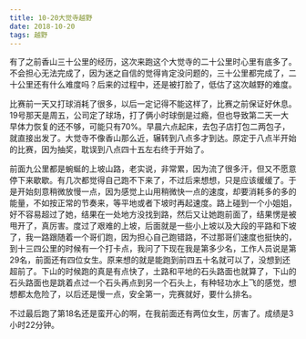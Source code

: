 ```yaml
---
title: 10-20大觉寺越野
date: 2018-10-20
tags: 越野
---
```


有了之前香山三十公里的经历，这次来跑这个大觉寺的二十公里时心里有底多了。不会担心无法完成了，因为迷之自信的觉得肯定没问题的，三十公里都完成了，二十公里还有什么难度吗？后来的过程中，还是被打脸了，低估了这次越野的难度。


比赛前一天又打球消耗了很多，以后一定记得不能这样了，比赛之前保证好休息。19号那天是周五，公司定了球场，打了俩小时球倒是过瘾，但也导致第二天一大早体力恢复的还不够，可能只有70%。早晨六点起床，去包子店打包二两包子，就直接出发了。大觉寺不像香山那么近，辗转到八点多才到达。原定于八点半开始的比赛，因为抽奖，耽误到八点四十五左右终于开始了。


前面九公里都是蜿蜒的上坡山路，老实说，非常累，因为流了很多汗，但又不愿意停下来歇歇。有几次都觉得自己跑不下来了，不过后来想想，只是应该缓缓了。于是开始刻意稍微放慢一点，因为感觉上山用稍微快一点的速度，却要消耗多的多的能量，不如按正常的节奏来，等平地或者下坡时再起速度。路上碰到一个小姐姐，好不容易超过了她，结果在一处地方没找到路，然后又让她跑前面了，结果愣是被甩开了，真厉害。度过了艰难的上坡，后面就是一些小上坡以及大段的平路和下坡了，我一路跟随着一个哥们跑，因为担心自己跑错路，不过那哥们速度也挺快的，到十三四公里的时候有一个打卡点，我问了下现在我是第多少名，工作人员说是第29名，前面还有四位女生。原来想的就是能跑到前四五十名就可以了，没想到还超前了。下山的时候跑的真是有点快了，土路和平地的石头路面也就算了，下山的石头路面也是跳着点过一个石头再点到另一个石头上，有种轻功水上飞的感觉，想想都太危险了，以后还是慢一点，安全第一，完赛就好，要什么排名。


不过最后跑了第18名还是蛮开心的啊，在我前面还有两位女生，厉害了。成绩是3小时22分钟。